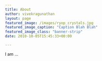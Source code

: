 ```yaml
---
title: About
author: vivekragunathan
layout: page
featured_image: /images/ryop_crystals.jpg
featured_image_caption: "Caption Blah Blah"
featured_image_class: "banner-strip"
date: 2010-10-05T15:45:33+00:00

---
```


I am ...
